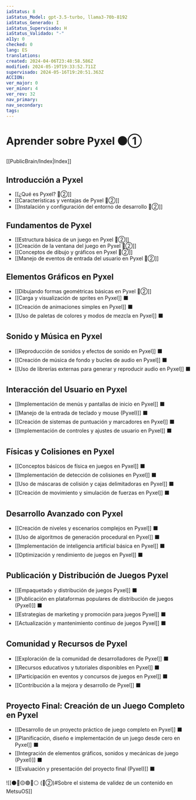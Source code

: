 ```yaml
---
iaStatus: 8
iaStatus_Model: gpt-3.5-turbo, llama3-70b-8192
iaStatus_Generado: I
iaStatus_Supervisado: H
iaStatus_Validado: "-"
a11y: 0
checked: 0
lang: ES
translations: 
created: 2024-04-06T23:48:58.586Z
modified: 2024-05-19T19:33:52.711Z
supervisado: 2024-05-16T19:20:51.363Z
ACCION: 
ver_major: 0
ver_minor: 4
ver_rev: 32
nav_primary: 
nav_secondary: 
tags:
---
```

# Aprender sobre Pyxel  ⚫①

[[PublicBrain/Index|Index]]
## Introducción a Pyxel

- [[¿Qué es Pyxel?  🔴②]]
- [[Características y ventajas de Pyxel 🔴②]]
- [[Instalación y configuración del entorno de desarrollo 🔴②]]

## Fundamentos de Pyxel

- [[Estructura básica de un juego en Pyxel 🔴②]]
- [[Creación de la ventana del juego en Pyxel 🔴②]]
- [[Conceptos de dibujo y gráficos en Pyxel 🔴②]]
- [[Manejo de eventos de entrada del usuario en Pyxel 🔴②]]

## Elementos Gráficos en Pyxel

- [[Dibujando formas geométricas básicas en Pyxel 🔴②]]
- [[Carga y visualización de sprites en Pyxel]] ⬛
- [[Creación de animaciones simples en Pyxel]] ⬛
- [[Uso de paletas de colores y modos de mezcla en Pyxel]] ⬛

## Sonido y Música en Pyxel

- [[Reproducción de sonidos y efectos de sonido en Pyxel]] ⬛
- [[Creación de música de fondo y bucles de audio en Pyxel]] ⬛
- [[Uso de librerías externas para generar y reproducir audio en Pyxel]] ⬛

## Interacción del Usuario en Pyxel

- [[Implementación de menús y pantallas de inicio en Pyxel]] ⬛
- [[Manejo de la entrada de teclado y mouse (Pyxel)]] ⬛
- [[Creación de sistemas de puntuación y marcadores en Pyxel]] ⬛
- [[Implementación de controles y ajustes de usuario en Pyxel]] ⬛

## Físicas y Colisiones en Pyxel

- [[Conceptos básicos de física en juegos en Pyxel]] ⬛
- [[Implementación de detección de colisiones en Pyxel]] ⬛
- [[Uso de máscaras de colisión y cajas delimitadoras en Pyxel]] ⬛
- [[Creación de movimiento y simulación de fuerzas en Pyxel]] ⬛

## Desarrollo Avanzado con Pyxel

- [[Creación de niveles y escenarios complejos en Pyxel]] ⬛
- [[Uso de algoritmos de generación procedural en Pyxel]] ⬛
- [[Implementación de inteligencia artificial básica en Pyxel]] ⬛
- [[Optimización y rendimiento de juegos en Pyxel]] ⬛

## Publicación y Distribución de Juegos Pyxel

- [[Empaquetado y distribución de juegos Pyxel]] ⬛
- [[Publicación en plataformas populares de distribución de juegos (Pyxel)]] ⬛
- [[Estrategias de marketing y promoción para juegos Pyxel]] ⬛
- [[Actualización y mantenimiento continuo de juegos Pyxel]] ⬛

## Comunidad y Recursos de Pyxel

- [[Exploración de la comunidad de desarrolladores de Pyxel]] ⬛
- [[Recursos educativos y tutoriales disponibles en Pyxel]] ⬛
- [[Participación en eventos y concursos de juegos en Pyxel]] ⬛
- [[Contribución a la mejora y desarrollo de Pyxel]] ⬛

## Proyecto Final: Creación de un Juego Completo en Pyxel

- [[Desarrollo de un proyecto práctico de juego completo en Pyxel]] ⬛
- [[Planificación, diseño e implementación de un juego desde cero en Pyxel]] ⬛
- [[Integración de elementos gráficos, sonidos y mecánicas de juego (Pyxel)]] ⬛
- [[Evaluación y presentación del proyecto final (Pyxel)]] ⬛

![[⚫🔴🟡🟢🔵⚪ (🔴②)#Sobre el sistema de validez de un contenido en MetsuOS]]
